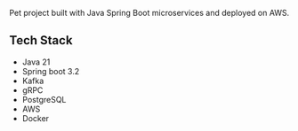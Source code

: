 Pet project built with Java Spring Boot microservices and deployed on AWS.  

## Tech Stack

- Java 21
- Spring boot 3.2
- Kafka
- gRPC
- PostgreSQL
- AWS
- Docker
